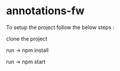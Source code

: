 # annotations-fw

To setup the project follow the below steps :

clone the project

run -> npm install

run -> npm start

